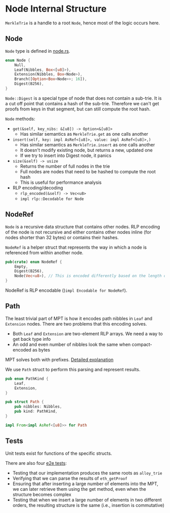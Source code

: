 # Node Internal Structure

`MerkleTrie` is a handle to a root `Node`, hence most of the logic occurs here.

## Node
`Node` type is defined in [node.rs](./src/node.rs).
```rs
enum Node {
    Null,
    Leaf(Nibbles, Box<[u8]>),
    Extension(Nibbles, Box<Node>),
    Branch([Option<Box<Node>>; 16]),
    Digest(B256),
}
```

`Node::Digest` is a special type of node that does not contain a sub-trie. It is a cut off point that contains a hash of the sub-trie. Therefore we can't get proofs from keys in that segment, but can still compute the root hash.

`Node` methods:
* `get(&self, key_nibs: &[u8]) -> Option<&[u8]>`
    * Has similar semantics as `MerkleTrie.get` as one calls another
* `insert(self, key: impl AsRef<[u8]>, value: impl AsRef<[u8]>,)`
    * Has similar semantics as `MerkleTrie.insert` as one calls another
    * It doesn't modify existing node, but returns a new, updated one
    * If we try to insert into Digest node, it panics
* `size(&self) -> usize`
    * Returns the number of full nodes in the trie
    * Full nodes are nodes that need to be hashed to compute the root hash
    * This is useful for performance analysis
* RLP encoding/decoding
    * `rlp_encoded(&self) -> Vec<u8>`
    * `impl rlp::Decodable for Node`

## NodeRef

`Node` is a recursive data structure that contains other nodes. RLP encoding of the node is not recursive and either contains other nodes inline (for nodes shorter than 32 bytes) or contains their hashes.

`NodeRef` is a helper struct that represents the way in which a node is referenced from within another node.
```rs
pub(crate) enum NodeRef {
    Empty,
    Digest(B256),
    Node(Vec<u8>), // This is encoded differently based on the length of the encoded node
}
```

NodeRef is RLP encodable ()`impl Encodable for NodeRef`).

## Path

The least trivial part of MPT is how it encodes path nibbles in `Leaf` and `Extension` nodes. There are two problems that this encoding solves.
* Both `Leaf` and `Extension` are two-element RLP arrays. We need a way to get back type info
* An odd and even number of nibbles look the same when compact-encoded as bytes

MPT solves both with prefixes. [Detailed explanation](https://ethereum.org/pl/developers/docs/data-structures-and-encoding/patricia-merkle-trie/#specification)

We use `Path` struct to perform this parsing and represent results.

```rs
pub enum PathKind {
    Leaf,
    Extension,
}

pub struct Path {
    pub nibbles: Nibbles,
    pub kind: PathKind,
}

impl From<impl AsRef<[u8]>> for Path
```
## Tests

Unit tests exist for functions of the specific structs.

There are also four [e2e tests](../tests/):
* Testing that our implementation produces the same roots as `alloy_trie`
* Verifying that we can parse the results of `eth_getProof`
* Ensuring that after inserting a large number of elements into the MPT, we can later retrieve them using the get method, even when the structure becomes complex
* Testing that when we insert a large number of elements in two different orders, the resulting structure is the same (i.e., insertion is commutative)